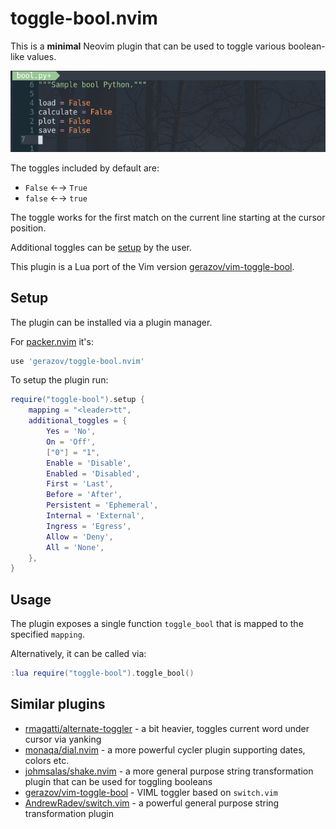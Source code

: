 # toggle-bool.nvim

This is a **minimal** Neovim plugin that can be used to toggle various boolean-like values.

![gif animation of plugin](./toggle-bool.gif)

The toggles included by default are:
- `False` ←→ `True`
- `false` ←→ `true`

The toggle works for the first match on the current line starting at the cursor position. 

Additional toggles can be [setup](#setup) by the user.

This plugin is a Lua port of the Vim version [gerazov/vim-toggle-bool](https://github.com/gerazov/vim-toggle-bool).

## Setup

The plugin can be installed via a plugin manager. 

For [packer.nvim](https://github.com/wbthomason/packer.nvim) it's:

```lua
use 'gerazov/toggle-bool.nvim'
```

To setup the plugin run:
```lua
require("toggle-bool").setup {
    mapping = "<leader>tt",
	additional_toggles = {
        Yes = 'No',
        On = 'Off',
        ["0"] = "1",
        Enable = 'Disable',
        Enabled = 'Disabled',
        First = 'Last',
        Before = 'After',
        Persistent = 'Ephemeral',
        Internal = 'External',
        Ingress = 'Egress',
        Allow = 'Deny',
        All = 'None',
    },
}
```

## Usage

The plugin exposes a single function `toggle_bool` that is mapped to the specified `mapping`. 

Alternatively, it can be called via:
```lua
:lua require("toggle-bool").toggle_bool()
```

## Similar plugins

- [rmagatti/alternate-toggler](https://github.com/rmagatti/alternate-toggler) - a bit heavier, toggles current word under cursor via yanking
- [monaqa/dial.nvim](https://github.com/monaqa/dial.nvim) - a more powerful cycler plugin supporting dates, colors etc.
- [johmsalas/shake.nvim](https://github.com/johmsalas/shake.nvim) - a more general purpose string transformation plugin that can be used for toggling booleans
- [gerazov/vim-toggle-bool](https://github.com/gerazov/vim-toggle-bool) - VIML toggler based on `switch.vim`
- [AndrewRadev/switch.vim](https://github.com/AndrewRadev/switch.vim) - a powerful general purpose string transformation plugin
